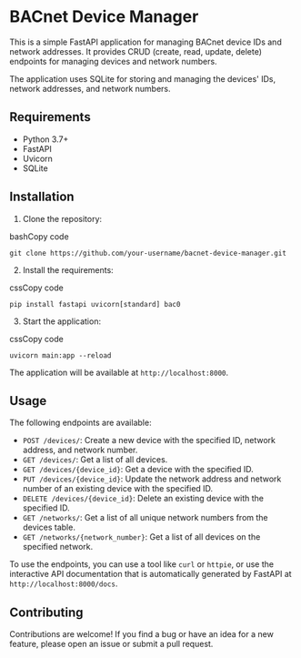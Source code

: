# BACnet Device Manager

This is a simple FastAPI application for managing BACnet device IDs and network addresses. It provides CRUD (create, read, update, delete) endpoints for managing devices and network numbers.

The application uses SQLite for storing and managing the devices' IDs, network addresses, and network numbers.

## Requirements

-   Python 3.7+
-   FastAPI
-   Uvicorn
-   SQLite

## Installation

1.  Clone the repository:

bashCopy code

`git clone https://github.com/your-username/bacnet-device-manager.git`

2.  Install the requirements:

cssCopy code

`pip install fastapi uvicorn[standard] bac0`

3.  Start the application:

cssCopy code

`uvicorn main:app --reload`

The application will be available at `http://localhost:8000`.

## Usage

The following endpoints are available:

-   `POST /devices/`: Create a new device with the specified ID, network address, and network number.
-   `GET /devices/`: Get a list of all devices.
-   `GET /devices/{device_id}`: Get a device with the specified ID.
-   `PUT /devices/{device_id}`: Update the network address and network number of an existing device with the specified ID.
-   `DELETE /devices/{device_id}`: Delete an existing device with the specified ID.
-   `GET /networks/`: Get a list of all unique network numbers from the devices table.
-   `GET /networks/{network_number}`: Get a list of all devices on the specified network.

To use the endpoints, you can use a tool like `curl` or `httpie`, or use the interactive API documentation that is automatically generated by FastAPI at `http://localhost:8000/docs`.

## Contributing

Contributions are welcome! If you find a bug or have an idea for a new feature, please open an issue or submit a pull request.